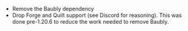 - Remove the Baubly dependency
- Drop Forge and Quilt support (see Discord for reasoning). This was done pre-1.20.6 to reduce the
  work needed to remove Baubly.
